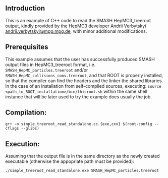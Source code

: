 ## Introduction

This is an example of C++ code to read the SMASH HepMC3_treeroot output,
kindly provided by the HepMC3 developer Andrii Verbytskyi <andrii.verbytskyi@mpp.mpg.de>,
with minor additional modifications.

## Prerequisites

This example assumes that the user has successfully produced SMASH output files in HepMC3_treeroot format,
i.e. `SMASH_HepMC_particles.treeroot` and/or `SMASH_HepMC_collisions_conv.treeroot`,
and that ROOT is properly installed, so that the compiler can find the headers and the linker the shared libraries.
In the case of an installation from self-compiled sources, executing:
`source <path_to_ROOT_installation>/bin/thisroot.sh`
within the same shell instance that will be later used to try the example does usually the job.

## Compilation:

`g++ -o simple_treeroot_read_standalone.cc.{exe,cxx} $(root-config --cflags --glibs)`

## Execution:

Assuming that the output file is in the same directory as the newly created executable
(otherwise the appopriate path must be provided):

`./simple_treeroot_read_standalone.exe SMASH_HepMC_particles.treeroot`
